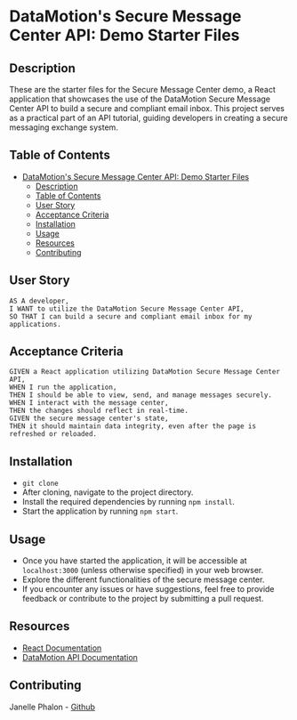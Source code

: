 # DataMotion's Secure Message Center API: Demo Starter Files

## Description
These are the starter files for the Secure Message Center demo, a React application that showcases the use of the DataMotion Secure Message Center API to build a secure and compliant email inbox. This project serves as a practical part of an API tutorial, guiding developers in creating a secure messaging exchange system.

## Table of Contents
- [DataMotion's Secure Message Center API: Demo Starter Files](#datamotions-secure-message-center-api-demo-starter-files)
  - [Description](#description)
  - [Table of Contents](#table-of-contents)
  - [User Story](#user-story)
  - [Acceptance Criteria](#acceptance-criteria)
  - [Installation](#installation)
  - [Usage](#usage)
  - [Resources](#resources)
  - [Contributing](#contributing)

## User Story
```
AS A developer,
I WANT to utilize the DataMotion Secure Message Center API,
SO THAT I can build a secure and compliant email inbox for my applications.
```

## Acceptance Criteria
```
GIVEN a React application utilizing DataMotion Secure Message Center API,
WHEN I run the application,
THEN I should be able to view, send, and manage messages securely.
WHEN I interact with the message center,
THEN the changes should reflect in real-time.
GIVEN the secure message center's state,
THEN it should maintain data integrity, even after the page is refreshed or reloaded.
```

## Installation 
* `git clone` 
* After cloning, navigate to the project directory.
* Install the required dependencies by running `npm install`.
* Start the application by running `npm start`.

## Usage 
* Once you have started the application, it will be accessible at `localhost:3000` (unless otherwise specified) in your web browser.
* Explore the different functionalities of the secure message center.
* If you encounter any issues or have suggestions, feel free to provide feedback or contribute to the project by submitting a pull request.

## Resources 
* [React Documentation](https://reactjs.org/)
* [DataMotion API Documentation](https://developers.datamotion.com/)

## Contributing 
Janelle Phalon - [Github](https://github.com/janellephalon)
